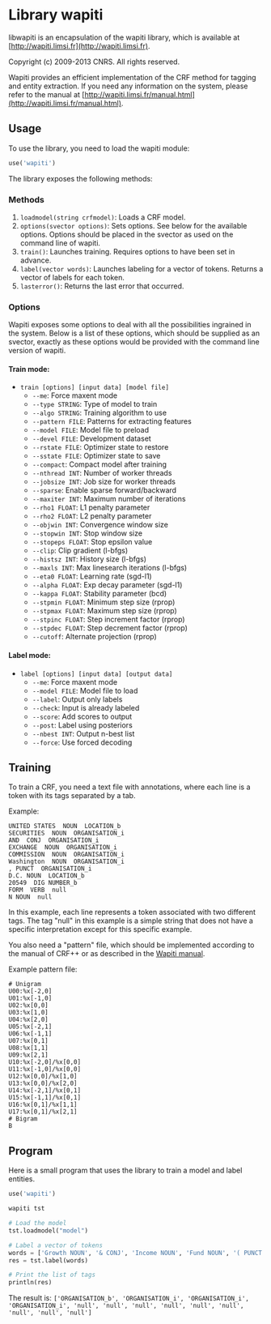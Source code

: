 # Library wapiti

libwapiti is an encapsulation of the wapiti library, which is available at [http://wapiti.limsi.fr](http://wapiti.limsi.fr). 

Copyright (c) 2009-2013 CNRS. All rights reserved.

Wapiti provides an efficient implementation of the CRF method for tagging and entity extraction. If you need any information on the system, please refer to the manual at [http://wapiti.limsi.fr/manual.html](http://wapiti.limsi.fr/manual.html).

## Usage

To use the library, you need to load the wapiti module:

```python
use('wapiti')
```

The library exposes the following methods:

### Methods

1. `loadmodel(string crfmodel)`: Loads a CRF model.
2. `options(svector options)`: Sets options. See below for the available options. Options should be placed in the svector as used on the command line of wapiti.
3. `train()`: Launches training. Requires options to have been set in advance.
4. `label(vector words)`: Launches labeling for a vector of tokens. Returns a vector of labels for each token.
5. `lasterror()`: Returns the last error that occurred.

### Options

Wapiti exposes some options to deal with all the possibilities ingrained in the system. Below is a list of these options, which should be supplied as an svector, exactly as these options would be provided with the command line version of wapiti.

#### Train mode:

- `train [options] [input data] [model file]`
  - `--me`: Force maxent mode
  - `--type STRING`: Type of model to train
  - `--algo STRING`: Training algorithm to use
  - `--pattern FILE`: Patterns for extracting features
  - `--model FILE`: Model file to preload
  - `--devel FILE`: Development dataset
  - `--rstate FILE`: Optimizer state to restore
  - `--sstate FILE`: Optimizer state to save
  - `--compact`: Compact model after training
  - `--nthread INT`: Number of worker threads
  - `--jobsize INT`: Job size for worker threads
  - `--sparse`: Enable sparse forward/backward
  - `--maxiter INT`: Maximum number of iterations
  - `--rho1 FLOAT`: L1 penalty parameter
  - `--rho2 FLOAT`: L2 penalty parameter
  - `--objwin INT`: Convergence window size
  - `--stopwin INT`: Stop window size
  - `--stopeps FLOAT`: Stop epsilon value
  - `--clip`: Clip gradient (l-bfgs)
  - `--histsz INT`: History size (l-bfgs)
  - `--maxls INT`: Max linesearch iterations (l-bfgs)
  - `--eta0 FLOAT`: Learning rate (sgd-l1)
  - `--alpha FLOAT`: Exp decay parameter (sgd-l1)
  - `--kappa FLOAT`: Stability parameter (bcd)
  - `--stpmin FLOAT`: Minimum step size (rprop)
  - `--stpmax FLOAT`: Maximum step size (rprop)
  - `--stpinc FLOAT`: Step increment factor (rprop)
  - `--stpdec FLOAT`: Step decrement factor (rprop)
  - `--cutoff`: Alternate projection (rprop)

#### Label mode:

- `label [options] [input data] [output data]`
  - `--me`: Force maxent mode
  - `--model FILE`: Model file to load
  - `--label`: Output only labels
  - `--check`: Input is already labeled
  - `--score`: Add scores to output
  - `--post`: Label using posteriors
  - `--nbest INT`: Output n-best list
  - `--force`: Use forced decoding

## Training

To train a CRF, you need a text file with annotations, where each line is a token with its tags separated by a tab.

Example:

```
UNITED STATES  NOUN  LOCATION_b
SECURITIES  NOUN  ORGANISATION_i
AND  CONJ  ORGANISATION_i
EXCHANGE  NOUN  ORGANISATION_i
COMMISSION  NOUN  ORGANISATION_i
Washington  NOUN  ORGANISATION_i
, PUNCT  ORGANISATION_i
D.C. NOUN  LOCATION_b
20549  DIG NUMBER_b
FORM  VERB  null
N NOUN  null
```

In this example, each line represents a token associated with two different tags. The tag "null" in this example is a simple string that does not have a specific interpretation except for this specific example.

You also need a "pattern" file, which should be implemented according to the manual of CRF++ or as described in the [Wapiti manual](http://wapiti.limsi.fr/manual.html).

Example pattern file:

```
# Unigram
U00:%x[-2,0]
U01:%x[-1,0]
U02:%x[0,0]
U03:%x[1,0]
U04:%x[2,0]
U05:%x[-2,1]
U06:%x[-1,1]
U07:%x[0,1]
U08:%x[1,1]
U09:%x[2,1]
U10:%x[-2,0]/%x[0,0]
U11:%x[-1,0]/%x[0,0]
U12:%x[0,0]/%x[1,0]
U13:%x[0,0]/%x[2,0]
U14:%x[-2,1]/%x[0,1]
U15:%x[-1,1]/%x[0,1]
U16:%x[0,1]/%x[1,1]
U17:%x[0,1]/%x[2,1]
# Bigram
B
```

## Program

Here is a small program that uses the library to train a model and label entities. 

```python
use('wapiti')

wapiti tst

# Load the model
tst.loadmodel("model")

# Label a vector of tokens
words = ['Growth NOUN', '& CONJ', 'Income NOUN', 'Fund NOUN', '( PUNCT', 'Exact ADJ', 'name NOUN', 'of PREP', 'registrant NOUN', 'as PREP', 'specified ADJ', 'in PREP', 'charter NOUN']
res = tst.label(words)

# Print the list of tags
println(res)
```

The result is: `['ORGANISATION_b', 'ORGANISATION_i', 'ORGANISATION_i', 'ORGANISATION_i', 'null', 'null', 'null', 'null', 'null', 'null', 'null', 'null', 'null']`